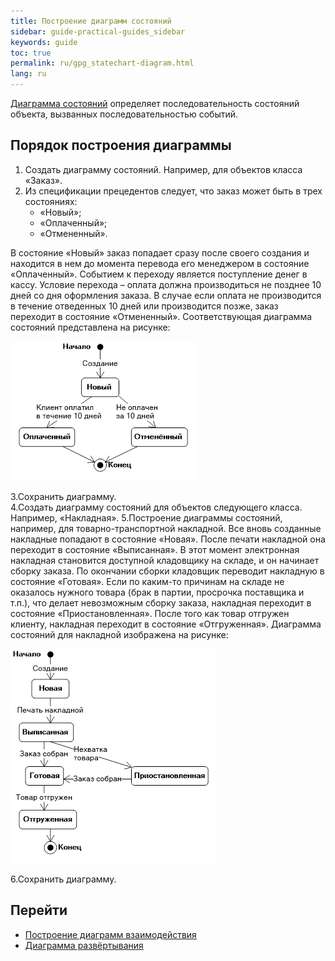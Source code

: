 ```yaml
---
title: Построение диаграмм состояний
sidebar: guide-practical-guides_sidebar
keywords: guide
toc: true
permalink: ru/gpg_statechart-diagram.html
lang: ru
---
```


[Диаграмма состояний](fd_statechart-diagram.html) определяет последовательность состояний объекта, вызванных последовательностью событий.

## Порядок построения диаграммы

1.	Создать диаграмму состояний. Например, для объектов класса «Заказ».
2.	Из спецификации прецедентов следует, что заказ может быть в трех состояниях: 
    * «Новый»;  
    * «Оплаченный»; 
    * «Отмененный».

В состояние «Новый» заказ попадает сразу после своего создания и находится в нем до момента перевода его менеджером в состояние «Оплаченный». Событием к переходу является поступление денег в кассу. Условие перехода – оплата должна производиться не позднее 10 дней со дня оформления заказа. В случае если оплата не производится в течение отведенных 10 дней или производится позже, заказ переходит в состояние «Отмененный». Соответствующая диаграмма состояний представлена на рисунке:

![](/images/pages/guides/flexberry-designer/statechart-diagram1.png)

3.Сохранить диаграмму.  
4.Создать диаграмму состояний для объектов следующего класса. Например, «Накладная».
5.Построение диаграммы состояний, например, для товарно-транспортной накладной. Все вновь созданные накладные попадают в состояние «Новая». После печати накладной она переходит в состояние «Выписанная». В этот момент электронная накладная становится доступной кладовщику на складе, и он начинает сборку заказа. По окончании сборки кладовщик переводит накладную в состояние «Готовая». Если по каким-то причинам на складе не оказалось нужного товара (брак в партии, просрочка поставщика и т.п.), что делает невозможным сборку заказа, накладная переходит в состояние «Приостановленная». После того как товар отгружен клиенту, накладная переходит в состояние «Отгруженная». Диаграмма состояний для накладной изображена на рисунке:

![](/images/pages/guides/flexberry-designer/statechart-diagram2.png)
 
6.Сохранить диаграмму.

## Перейти

* <i class="fa fa-arrow-left" aria-hidden="true"></i> [Построение диаграмм взаимодействия](gpg_interaction-diagram.html)
* [Диаграмма развёртывания](gpg_deployment-diagram.html) <i class="fa fa-arrow-right" aria-hidden="true"></i>
